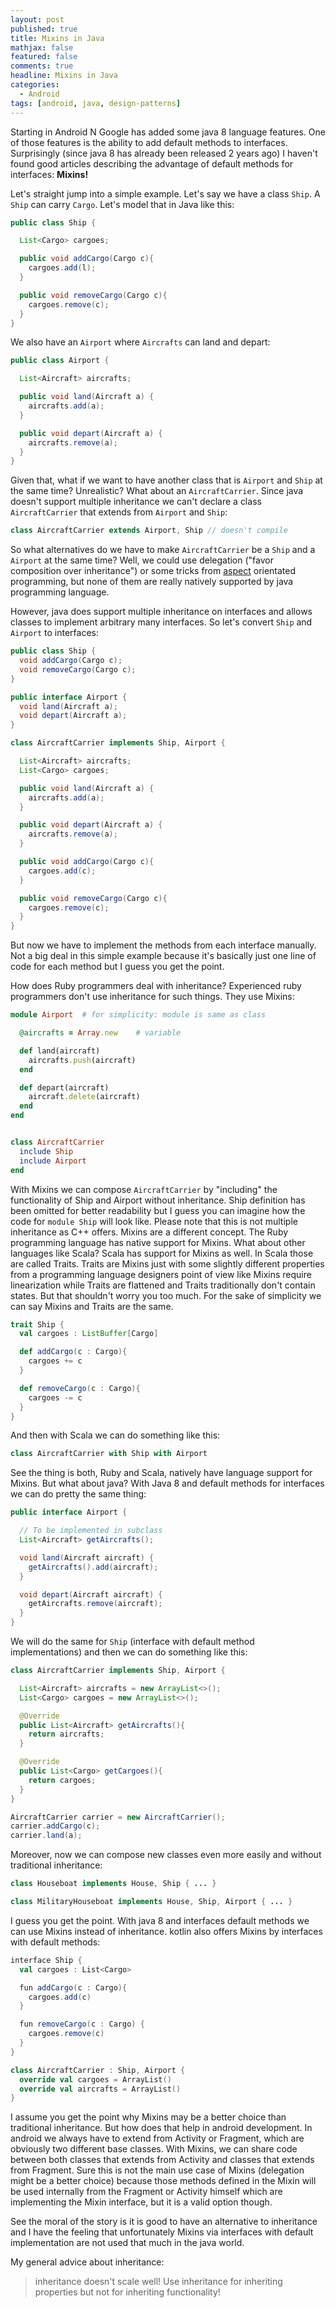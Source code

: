 ```yaml
---
layout: post
published: true
title: Mixins in Java
mathjax: false
featured: false
comments: true
headline: Mixins in Java
categories:
  - Android
tags: [android, java, design-patterns]
---
```


Starting in Android N Google has added some java 8 language features. One of those features is the ability to add default methods to interfaces. Surprisingly (since java 8 has already been released 2 years ago) I haven't found good articles describing the advantage of default methods for interfaces: **Mixins!**

Let's straight jump into a simple example. Let's say we have a class `Ship`. A `Ship` can carry `Cargo`. Let's model that in Java like this:

```java
public class Ship {

  List<Cargo> cargoes;

  public void addCargo(Cargo c){
    cargoes.add(l);
  }

  public void removeCargo(Cargo c){
    cargoes.remove(c);
  }
}
```

We also have an `Airport` where `Aircrafts` can land and depart:

```java
public class Airport {

  List<Aircraft> aircrafts;

  public void land(Aircraft a) {
    aircrafts.add(a);
  }

  public void depart(Aircraft a) {
    aircrafts.remove(a);
  }
}
```

Given that, what if we want to have another class that is `Airport` and `Ship` at the same time? Unrealistic? What about an `AircraftCarrier`. Since java doesn't support multiple inheritance we can't declare a class `AircraftCarrier` that extends from `Airport` and `Ship`:

```java
class AircraftCarrier extends Airport, Ship // doesn't compile
```

So what alternatives do we have to make `AircraftCarrier` be a `Ship` and a `Airport` at the same time? Well, we could use delegation ("favor composition over inheritance") or some tricks from  [aspect](https://javadeveloperslife.wordpress.com/2013/06/17/Mixins-with-pure-java/)  orientated programming, but none of them are really natively supported by java programming language.

However, java does support multiple inheritance on interfaces and allows classes to implement arbitrary many interfaces. So let's convert `Ship` and `Airport` to interfaces:

```java
public class Ship {
  void addCargo(Cargo c);
  void removeCargo(Cargo c);
}

public interface Airport {
  void land(Aircraft a);
  void depart(Aircraft a);
}

class AircraftCarrier implements Ship, Airport {

  List<Aircraft> aircrafts;
  List<Cargo> cargoes;

  public void land(Aircraft a) {
    aircrafts.add(a);
  }

  public void depart(Aircraft a) {
    aircrafts.remove(a);
  }

  public void addCargo(Cargo c){
    cargoes.add(c);
  }

  public void removeCargo(Cargo c){
    cargoes.remove(c);
  }
}
```

But now we have to implement the methods from each interface manually. Not a big deal in this simple example because it's basically just one line of code for each method but I guess you get the point.

How does Ruby programmers deal with inheritance? Experienced ruby programmers don't use inheritance for such things. They use Mixins:

```ruby
module Airport  # for simplicity: module is same as class

  @aircrafts = Array.new    # variable

  def land(aircraft)
    aircrafts.push(aircraft)
  end

  def depart(aircraft)
    aircraft.delete(aircraft)
  end
end


class AircraftCarrier
  include Ship
  include Airport
end
```

With Mixins we can compose `AircraftCarrier` by "including" the functionality of Ship and Airport without inheritance. Ship definition has been omitted for better readability but I guess you can imagine how the code for `module Ship` will look like. Please note that this is not multiple inheritance as C++ offers. Mixins are a different concept. The Ruby programming language has native support for Mixins. What about other languages like Scala? Scala has support for Mixins as well. In Scala those are called Traits. Traits are Mixins just with some slightly different properties from a programming language designers point of view like Mixins require linearization while Traits are flattened and Traits traditionally don't contain states. But that shouldn't worry you too much. For the sake of simplicity we can say Mixins and Traits are the same.

```scala
trait Ship {
  val cargoes : ListBuffer[Cargo]

  def addCargo(c : Cargo){
    cargoes += c
  }

  def removeCargo(c : Cargo){
    cargoes -= c
  }
}
```

And then with Scala we can do something like this:

```scala
class AircraftCarrier with Ship with Airport
```

See the thing is both, Ruby and Scala, natively have language support for Mixins. But what about java? With Java 8 and default methods for interfaces we can do pretty the same thing:

```java
public interface Airport {

  // To be implemented in subclass
  List<Aircraft> getAircrafts();

  void land(Aircraft aircraft) {
    getAircrafts().add(aircraft);
  }

  void depart(Aircraft aircraft) {
    getAircrafts.remove(aircraft);
  }
}
```

We will do the same for `Ship` (interface with default method implementations) and then we can do something like this:

```java
class AircraftCarrier implements Ship, Airport {

  List<Aircraft> aircrafts = new ArrayList<>();
  List<Cargo> cargoes = new ArrayList<>();

  @Override
  public List<Aircraft> getAircrafts(){
    return aircrafts;
  }

  @Override
  public List<Cargo> getCargoes(){
    return cargoes;
  }
}
```

```java
AircraftCarrier carrier = new AircraftCarrier();
carrier.addCargo(c);
carrier.land(a);
```

Moreover, now we can compose new classes even more easily and without traditional inheritance:

```java
class Houseboat implements House, Ship { ... }

class MilitaryHouseboat implements House, Ship, Airport { ... }
```

I guess you get the point. With java 8 and interfaces default methods we can use Mixins instead of inheritance. kotlin also offers Mixins by interfaces with default methods:

```scala
interface Ship {
  val cargoes : List<Cargo>

  fun addCargo(c : Cargo){
    cargoes.add(c)
  }

  fun removeCargo(c : Cargo) {
    cargoes.remove(c)
  }
}

class AircraftCarrier : Ship, Airport {
  override val cargoes = ArrayList()
  override val aircrafts = ArrayList()
}
```

I assume you get the point why Mixins may be a better choice than traditional inheritance. But how does that help in android development. In android we always have to extend from Activity or Fragment, which are obviously two different base classes. With Mixins, we can share code between both classes that extends from Activity and classes that extends from Fragment. Sure this is not the main use case of Mixins (delegation might be a better choice) because those methods defined in the Mixin will be used internally from the Fragment or Activity himself which are implementing the Mixin interface, but it is a valid option though.

See the moral of the story is it is good to have an alternative to inheritance and I have the feeling that unfortunately Mixins via interfaces with default implementation are not used that much in the java world.

My general advice about inheritance:

> inheritance doesn't scale well! Use inheritance for inheriting properties but not for inheriting functionality!

